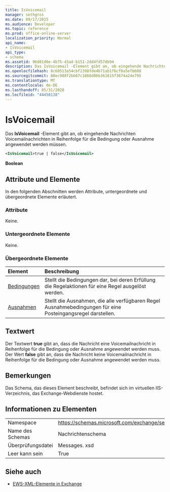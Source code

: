 ```yaml
---
title: IsVoicemail
manager: sethgros
ms.date: 09/17/2015
ms.audience: Developer
ms.topic: reference
ms.prod: office-online-server
localization_priority: Normal
api_name:
- IsVoicemail
api_type:
- schema
ms.assetid: 96d81d6e-4b75-43ad-b151-2dd4fd57db94
description: Das IsVoicemail -Element gibt an, ob eingehende Nachrichten Voicemailnachrichten in Reihenfolge für die Bedingung oder Ausnahme angewendet werden müssen.
ms.openlocfilehash: 8c60513a54cbf2398fde4b71ab1fbcf8a5efb608
ms.sourcegitcommit: 88ec988f2bb67c1866d06b361615f3674a24e795
ms.translationtype: MT
ms.contentlocale: de-DE
ms.lasthandoff: 05/31/2020
ms.locfileid: "44458138"
---
```

# <a name="isvoicemail"></a>IsVoicemail

Das **IsVoicemail** -Element gibt an, ob eingehende Nachrichten Voicemailnachrichten in Reihenfolge für die Bedingung oder Ausnahme angewendet werden müssen. 
  
```XML
<IsVoicemail>true | false</IsVoicemail>
```

 **Boolean**
## <a name="attributes-and-elements"></a>Attribute und Elemente

In den folgenden Abschnitten werden Attribute, untergeordnete und übergeordnete Elemente erläutert.
  
### <a name="attributes"></a>Attribute

Keine.
  
### <a name="child-elements"></a>Untergeordnete Elemente

Keine.
  
### <a name="parent-elements"></a>Übergeordnete Elemente

|**Element**|**Beschreibung**|
|:-----|:-----|
|[Bedingungen](conditions.md) <br/> |Stellt die Bedingungen dar, bei deren Erfüllung die Regelaktionen für eine Regel ausgelöst werden.  <br/> |
|[Ausnahmen](exceptions.md) <br/> |Stellt die Ausnahmen, die alle verfügbaren Regel Ausnahmebedingungen für eine Posteingangsregel darstellen.  <br/> |
   
## <a name="text-value"></a>Textwert

Der Textwert **true** gibt an, dass die Nachricht eine Voicemailnachricht in Reihenfolge für die Bedingung oder Ausnahme angewendet werden muss. Der Wert **false** gibt an, dass die Nachricht keine Voicemailnachricht in Reihenfolge für die Bedingung oder Ausnahme angewendet werden muss. 
  
## <a name="remarks"></a>Bemerkungen

Das Schema, das dieses Element beschreibt, befindet sich im virtuellen IIS-Verzeichnis, das Exchange-Webdienste hostet.
  
## <a name="element-information"></a>Informationen zu Elementen

|||
|:-----|:-----|
|Namespace  <br/> |https://schemas.microsoft.com/exchange/services/2006/messages  <br/> |
|Name des Schemas  <br/> |Nachrichtenschema  <br/> |
|Überprüfungsdatei  <br/> |Messages. xsd  <br/> |
|Leer kann sein  <br/> |True  <br/> |
   
## <a name="see-also"></a>Siehe auch



- [EWS-XML-Elemente in Exchange](ews-xml-elements-in-exchange.md)

